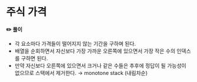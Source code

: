 # 주식 가격

**✏️ 풀이**

- 각 요소마다 가격들이 떨어지지 않는 기간을 구하며 된다.
- 배열을 순회하면서 자신보다 가장 가까운 오른쪽에 있으면서 가장 작은 수의 인덱스를 구하면 된다.
- 만약 자신보다 오른쪽에 있으면서 크거나 같은 수들은 추후에 정답이 될 가능성이 없으므로 스택에서 제거한다. → monotone stack (내림차순)